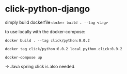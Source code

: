# click-python-django

simply build dockerfile `docker build . --tag <tag>`

to use locally with the docker-compose:

`docker build . --tag click/python:0.0.2`

`docker tag click/python:0.0.2 local_python_click:0.0.2`

`docker-compose up`

-> Java spring click is also needed.
